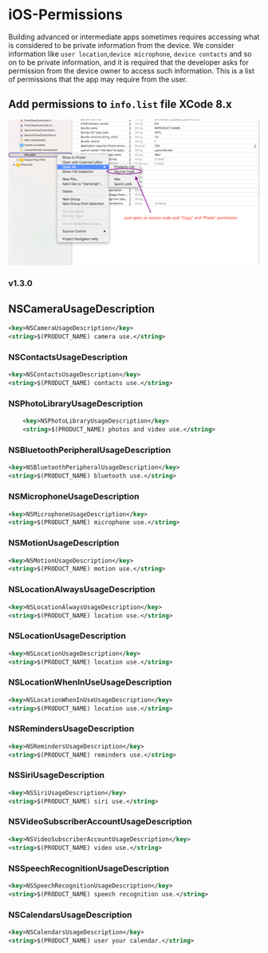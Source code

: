 # iOS-Permissions
Building advanced or intermediate apps sometimes requires accessing what is considered to be private information from the device. We consider information like `user location`,`device microphone`, `device contacts` and so on to be private information, and it is required that the developer asks for permission from the device owner to access such information. This is a list of permissions that the app may require from the user. 

## Add permissions to ``info.list`` file XCode 8.x
![alt text](https://github.com/MMolieleng/iOS-Permissions/blob/master/info_image.png)

### v1.3.0

## NSCameraUsageDescription

```xml
<key>NSCameraUsageDescription</key>
<string>$(PRODUCT_NAME) camera use.</string>
```

### NSContactsUsageDescription
```xml
<key>NSContactsUsageDescription</key>
<string>$(PRODUCT_NAME) contacts use.</string>
```

### NSPhotoLibraryUsageDescription
```xml
	<key>NSPhotoLibraryUsageDescription</key>
	<string>$(PRODUCT_NAME) photos and video use.</string>
```

### NSBluetoothPeripheralUsageDescription
```xml
<key>NSBluetoothPeripheralUsageDescription</key>
<string>$(PRODUCT_NAME) bluetooth use.</string>
```

### NSMicrophoneUsageDescription
```xml
<key>NSMicrophoneUsageDescription</key>
<string>$(PRODUCT_NAME) microphone use.</string>
```

### NSMotionUsageDescription
```xml
<key>NSMotionUsageDescription</key>
<string>$(PRODUCT_NAME) motion use.</string>
```

### NSLocationAlwaysUsageDescription
```xml
<key>NSLocationAlwaysUsageDescription</key>
<string>$(PRODUCT_NAME) location use.</string>
```

### NSLocationUsageDescription
```xml
<key>NSLocationUsageDescription</key>
<string>$(PRODUCT_NAME) location use.</string>
```

### NSLocationWhenInUseUsageDescription
```xml
<key>NSLocationWhenInUseUsageDescription</key>
<string>$(PRODUCT_NAME) location use.</string>
```

### NSRemindersUsageDescription
```xml
<key>NSRemindersUsageDescription</key>
<string>$(PRODUCT_NAME) reminders use.</string>
```

### NSSiriUsageDescription
```xml
<key>NSSiriUsageDescription</key>
<string>$(PRODUCT_NAME) siri use.</string>
```

### NSVideoSubscriberAccountUsageDescription
```xml
<key>NSVideoSubscriberAccountUsageDescription</key>
<string>$(PRODUCT_NAME) video use.</string>
```

### NSSpeechRecognitionUsageDescription
```xml
<key>NSSpeechRecognitionUsageDescription</key>
<string>$(PRODUCT_NAME) speech recognition use.</string>
```

### NSCalendarsUsageDescription
```xml
<key>NSCalendarsUsageDescription</key>
<string>$(PRODUCT_NAME) user your calendar.</string>
```

